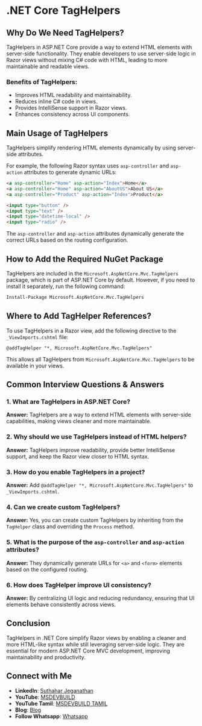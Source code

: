 # .NET Core TagHelpers

## Why Do We Need TagHelpers?
TagHelpers in ASP.NET Core provide a way to extend HTML elements with server-side functionality. They enable developers to use server-side logic in Razor views without mixing C# code with HTML, leading to more maintainable and readable views.

### Benefits of TagHelpers:
- Improves HTML readability and maintainability.
- Reduces inline C# code in views.
- Provides IntelliSense support in Razor views.
- Enhances consistency across UI components.

## Main Usage of TagHelpers
TagHelpers simplify rendering HTML elements dynamically by using server-side attributes. 

For example, the following Razor syntax uses `asp-controller` and `asp-action` attributes to generate dynamic URLs:

```html
<a asp-controller="Home" asp-action="Index">Home</a>
<a asp-controller="Home" asp-action="AboutUS">About US</a>
<a asp-controller="Product" asp-action="Index">Product</a>

<input type="button" />
<input type="text" />
<input type="datetime-local" />
<input type="radio" />
```

The `asp-controller` and `asp-action` attributes dynamically generate the correct URLs based on the routing configuration.

## How to Add the Required NuGet Package
TagHelpers are included in the `Microsoft.AspNetCore.Mvc.TagHelpers` package, which is part of ASP.NET Core by default. However, if you need to install it separately, run the following command:

```sh
Install-Package Microsoft.AspNetCore.Mvc.TagHelpers
```

## Where to Add TagHelper References?
To use TagHelpers in a Razor view, add the following directive to the `_ViewImports.cshtml` file:

```razor
@addTagHelper "*, Microsoft.AspNetCore.Mvc.TagHelpers"
```

This allows all TagHelpers from `Microsoft.AspNetCore.Mvc.TagHelpers` to be available in your views.

## Common Interview Questions & Answers

### 1. What are TagHelpers in ASP.NET Core?
**Answer:** TagHelpers are a way to extend HTML elements with server-side capabilities, making views cleaner and more maintainable.

### 2. Why should we use TagHelpers instead of HTML helpers?
**Answer:** TagHelpers improve readability, provide better IntelliSense support, and keep the Razor view closer to HTML syntax.

### 3. How do you enable TagHelpers in a project?
**Answer:** Add `@addTagHelper "*, Microsoft.AspNetCore.Mvc.TagHelpers"` to `_ViewImports.cshtml`.

### 4. Can we create custom TagHelpers?
**Answer:** Yes, you can create custom TagHelpers by inheriting from the `TagHelper` class and overriding the `Process` method.

### 5. What is the purpose of the `asp-controller` and `asp-action` attributes?
**Answer:** They dynamically generate URLs for `<a>` and `<form>` elements based on the configured routing.

### 6. How does TagHelper improve UI consistency?
**Answer:** By centralizing UI logic and reducing redundancy, ensuring that UI elements behave consistently across views.

## Conclusion
TagHelpers in .NET Core simplify Razor views by enabling a cleaner and more HTML-like syntax while still leveraging server-side logic. They are essential for modern ASP.NET Core MVC development, improving maintainability and productivity.

## Connect with Me
- **LinkedIn**: [Suthahar Jeganathan](https://www.linkedin.com/in/jssuthahar/)
- **YouTube**: [MSDEVBUILD](https://www.youtube.com/@MSDEVBUILD)
- **YouTube Tamil**: [MSDEVBUILD TAMIL](https://www.youtube.com/@MSDEVBUILDTamil)
- **Blog**: [Blog](https://www.msdevbuild.com/)
- **Follow Whatsapp**: [Whatsapp](https://www.whatsapp.com/channel/0029Va5j2rHEFeXcTlUhQB0J)
